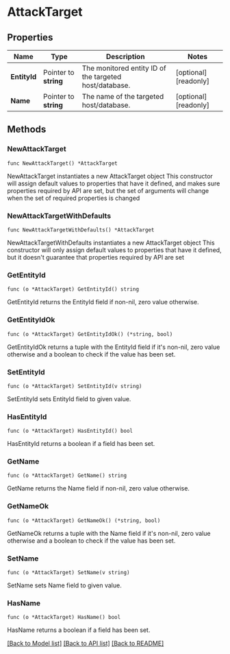 # AttackTarget

## Properties

Name | Type | Description | Notes
------------ | ------------- | ------------- | -------------
**EntityId** | Pointer to **string** | The monitored entity ID of the targeted host/database. | [optional] [readonly] 
**Name** | Pointer to **string** | The name of the targeted host/database. | [optional] [readonly] 

## Methods

### NewAttackTarget

`func NewAttackTarget() *AttackTarget`

NewAttackTarget instantiates a new AttackTarget object
This constructor will assign default values to properties that have it defined,
and makes sure properties required by API are set, but the set of arguments
will change when the set of required properties is changed

### NewAttackTargetWithDefaults

`func NewAttackTargetWithDefaults() *AttackTarget`

NewAttackTargetWithDefaults instantiates a new AttackTarget object
This constructor will only assign default values to properties that have it defined,
but it doesn't guarantee that properties required by API are set

### GetEntityId

`func (o *AttackTarget) GetEntityId() string`

GetEntityId returns the EntityId field if non-nil, zero value otherwise.

### GetEntityIdOk

`func (o *AttackTarget) GetEntityIdOk() (*string, bool)`

GetEntityIdOk returns a tuple with the EntityId field if it's non-nil, zero value otherwise
and a boolean to check if the value has been set.

### SetEntityId

`func (o *AttackTarget) SetEntityId(v string)`

SetEntityId sets EntityId field to given value.

### HasEntityId

`func (o *AttackTarget) HasEntityId() bool`

HasEntityId returns a boolean if a field has been set.

### GetName

`func (o *AttackTarget) GetName() string`

GetName returns the Name field if non-nil, zero value otherwise.

### GetNameOk

`func (o *AttackTarget) GetNameOk() (*string, bool)`

GetNameOk returns a tuple with the Name field if it's non-nil, zero value otherwise
and a boolean to check if the value has been set.

### SetName

`func (o *AttackTarget) SetName(v string)`

SetName sets Name field to given value.

### HasName

`func (o *AttackTarget) HasName() bool`

HasName returns a boolean if a field has been set.


[[Back to Model list]](../README.md#documentation-for-models) [[Back to API list]](../README.md#documentation-for-api-endpoints) [[Back to README]](../README.md)


